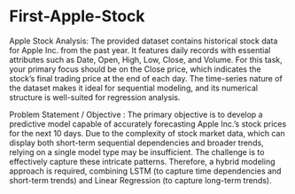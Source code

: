# First-Apple-Stock
Apple Stock Analysis:
The provided dataset contains historical stock data for Apple Inc. from the past year. It features daily records with essential attributes such as Date, Open, High, Low, Close, and Volume. For this task, your primary focus should be on the Close price, which indicates the stock’s final trading price at the end of each day. The time-series nature of the dataset makes it ideal for sequential modeling, and its numerical structure is well-suited for regression analysis.

Problem Statement / Objective :
The primary objective is to develop a predictive model capable of accurately forecasting Apple Inc.’s stock prices for the next 10 days. Due to the complexity of stock market data, which can display both short-term sequential dependencies and broader trends, relying on a single model type may be insufficient. The challenge is to effectively capture these intricate patterns. Therefore, a hybrid modeling approach is required, combining LSTM (to capture time dependencies and short-term trends) and Linear Regression (to capture long-term trends).
